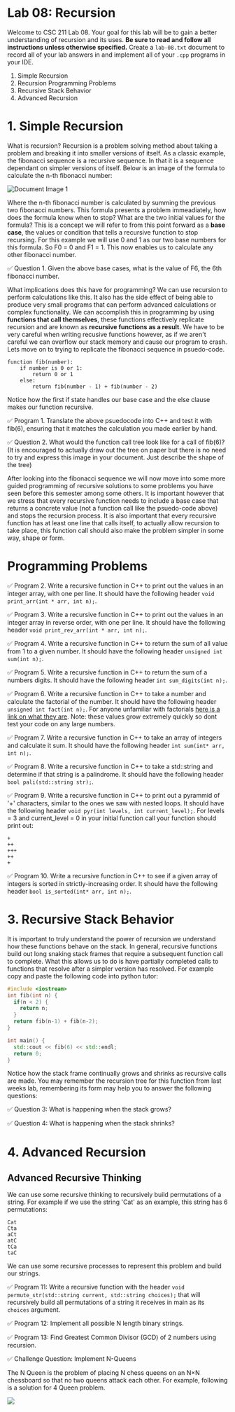 # Lab 08: Recursion

Welcome to CSC 211 Lab 08. Your goal for this lab will be to gain a better understanding of recursion and its uses. **Be sure to read and follow all instructions unless otherwise specified.**  Create a `lab-08.txt` document to record all of your lab answers in and implement all of your `.cpp` programs in your IDE.

1. Simple Recursion<br> 
2. Recursion Programming Problems
3. Recursive Stack Behavior
4. Advanced Recursion<br>

# 1. Simple Recursion

What is recursion? Recursion is a problem solving method about taking a problem and breaking it into smaller versions of itself. As a classic example, the fibonacci sequence is a recursive sequence. In that it is a sequence dependant on simpler versions of itself. Below is an image of the formula to calculate the n-th fibonacci number:

![Document Image 1](./images/fib.jpg)

Where the n-th fibonacci number is calculated by summing the previous two fibonacci numbers. This formula presents a problem immeadiately, how does the formula know when to stop? What are the two initial values for the formula? This is a concept we will refer to from this point forward as a **base case**, the values or condition that tells a recursive function to stop recursing. For this example we will use 0 and 1 as our two base numbers for this formula. So F0 = 0 and F1 = 1. This now enables us to calculate any other fibonacci number.

:white_check_mark: Question 1. Given the above base cases, what is the value of F6, the 6th fibonacci number.

What implications does this have for programming? We can use recursion to perform calculations like this. It also has the side effect of being able to produce very small programs that can perform advanced calculations or complex functionality. We can accomplish this in programming by using **functions that call themselves**, these functions effectively replicate recursion and are known as **recursive functions as a result**. We have to be very careful when writing recusive functions however, as if we aren't careful we can overflow our stack memory and cause our program to crash. Lets move on to trying to replicate the fibonacci sequence in psuedo-code.

```
function fib(number):
    if number is 0 or 1:
        return 0 or 1
    else:
        return fib(number - 1) + fib(number - 2)

```

Notice how the first if state handles our base case and the else clause makes our function recursive.

:white_check_mark: Program 1. Translate the above psuedocode into C++ and test it with fib(6), ensuring that it matches the calculation you made earlier by hand.

:white_check_mark: Question 2. What would the function call tree look like for a call of fib(6)? (It is encouraged to actually draw out the tree on paper but there is no need to try and express this image in your document. Just describe the shape of the tree)

After looking into the fibonacci sequence we will now move into some more guided programming of recursive solutions to some problems you have seen before this semester among some others. It is important however that we stress that every recursive function needs to include a base case that returns a concrete value (not a function call like the psuedo-code above) and stops the recursion process. It is also important that every recursive function has at least one line that calls itself, to actually allow recursion to take place, this function call should also make the problem simpler in some way, shape or form.

# Programming Problems

:white_check_mark: Program 2. Write a recursive function in C++ to print out the values in an integer array, with one per line. It should have the following header `void print_arr(int * arr, int n);`.

:white_check_mark: Program 3. Write a recursive function in C++ to print out the values in an integer array in reverse order, with one per line. It should have the following header `void print_rev_arr(int * arr, int n);`.

:white_check_mark: Program 4. Write a recursive function in C++ to return the sum of all value from 1 to a given number. It should have the following header `unsigned int sum(int n);`.

:white_check_mark: Program 5. Write a recursive function in C++ to return the sum of a numbers digits. It should have the following header `int sum_digits(int n);`.

:white_check_mark: Program 6. Write a recursive function in C++ to take a number and calculate the factorial of the number. It should have the following header `unsigned int fact(int n);`. For anyone unfamiliar with factorials [here is a link on what they are](https://en.wikipedia.org/wiki/Factorial). Note: these values grow extremely quickly so dont test your code on any large numbers.

:white_check_mark: Program 7. Write a recursive function in C++ to take an array of integers and calculate it sum. It should have the following header `int sum(int* arr, int n);`.

:white_check_mark: Program 8. Write a recursive function in C++ to take a std::string and determine if that string is a palindrome. It should have the following header `bool pali(std::string str);`.

:white_check_mark: Program 9. Write a recursive function in C++ to print out a pyrammid of '+' characters, similar to the ones we saw with nested loops. It should have the following header `void pyr(int levels, int current_level);`. For levels = 3 and current_level = 0 in your initial function call your function should print out:
```
+
++
+++
++
+
```

:white_check_mark: Program 10. Write a recursive function in C++ to see if a given array of integers is sorted in strictly-increasing order. It should have the following header `bool is_sorted(int* arr, int n);`.

# 3. Recursive Stack Behavior

It is important to truly understand the power of recursion we understand how these functions behave on the stack. In general, recursive functions build out long snaking stack frames that require a subsequent function call to complete. What this allows us to do is have partially completed calls to functions that resolve after a simpler version has resolved. For example copy and paste the following code into python tutor:

```c++
#include <iostream>
int fib(int n) {
  if(n < 2) {
    return n;
  }
  return fib(n-1) + fib(n-2);
}

int main() {
  std::cout << fib(6) << std::endl;
  return 0;
}
```

Notice how the stack frame continually grows and shrinks as recursive calls are made. You may remember the recursion tree for this function from last weeks lab, remembering its form may help you to answer the following questions:

:white_check_mark: Question 3: What is happening when the stack grows?

:white_check_mark: Question 4: What is happening when the stack shrinks?

# 4. Advanced Recursion

## Advanced Recursive Thinking

We can use some recursive thinking to recursively build permutations of a string. For example if we use the string 'Cat' as an example, this string has 6 permutations:

```
Cat
Cta
aCt
atC
tCa
taC
```

We can use some recursive processes to represent this problem and build our strings.

:white_check_mark: Program 11: Write a recursive function with the header `void permute_str(std::string current, std::string choices);` that will recursively build all permutations of a string it receives in main as its `choices` argument.

:white_check_mark: Program 12: Implement all possible N length binary strings.

:white_check_mark: Program 13: Find Greatest Common Divisor (GCD) of 2 numbers using recursion.

:white_check_mark: Challenge Question: Implement N-Queens

The N Queen is the problem of placing N chess queens on an N×N chessboard so that no two queens attack each other. For example, following is a solution for 4 Queen problem.

<img src="images/queen.jpg"/>